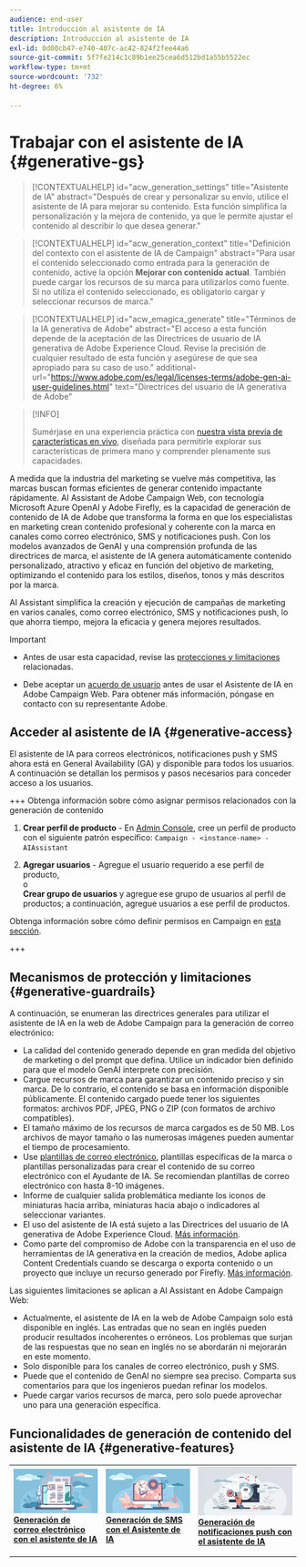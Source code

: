 ```yaml
---
audience: end-user
title: Introducción al asistente de IA
description: Introducción al asistente de IA
exl-id: 0d00cb47-e740-407c-ac42-824f2fee44a6
source-git-commit: 5f7fe214c1c89b1ee25cea6d512bd1a55b5522ec
workflow-type: tm+mt
source-wordcount: '732'
ht-degree: 6%

---
```


# Trabajar con el asistente de IA {#generative-gs}

>[!CONTEXTUALHELP]
>id="acw_generation_settings"
>title="Asistente de IA"
>abstract="Después de crear y personalizar su envío, utilice el asistente de IA para mejorar su contenido. Esta función simplifica la personalización y la mejora de contenido, ya que le permite ajustar el contenido al describir lo que desea generar."

>[!CONTEXTUALHELP]
>id="acw_generation_context"
>title="Definición del contexto con el asistente de IA de Campaign"
>abstract="Para usar el contenido seleccionado como entrada para la generación de contenido, active la opción **Mejorar con contenido actual**. También puede cargar los recursos de su marca para utilizarlos como fuente. Si no utiliza el contenido seleccionado, es obligatorio cargar y seleccionar recursos de marca."

>[!CONTEXTUALHELP]
>id="acw_emagica_generate"
>title="Términos de la IA generativa de Adobe"
>abstract="El acceso a esta función depende de la aceptación de las Directrices de usuario de IA generativa de Adobe Experience Cloud. Revise la precisión de cualquier resultado de esta función y asegúrese de que sea apropiado para su caso de uso."
>additional-url="https://www.adobe.com/es/legal/licenses-terms/adobe-gen-ai-user-guidelines.html" text="Directrices del usuario de IA generativa de Adobe"

>[!INFO]
>
>Sumérjase en una experiencia práctica con [nuestra vista previa de características en vivo](https://experienceleague.adobe.com/es/apps/journey-optimizer/ai-assistant-content-accelerator), diseñada para permitirle explorar sus características de primera mano y comprender plenamente sus capacidades.

A medida que la industria del marketing se vuelve más competitiva, las marcas buscan formas eficientes de generar contenido impactante rápidamente. AI Assistant de Adobe Campaign Web, con tecnología Microsoft Azure OpenAI y Adobe Firefly, es la capacidad de generación de contenido de IA de Adobe que transforma la forma en que los especialistas en marketing crean contenido profesional y coherente con la marca en canales como correo electrónico, SMS y notificaciones push. Con los modelos avanzados de GenAI y una comprensión profunda de las directrices de marca, el asistente de IA genera automáticamente contenido personalizado, atractivo y eficaz en función del objetivo de marketing, optimizando el contenido para los estilos, diseños, tonos y más descritos por la marca.

AI Assistant simplifica la creación y ejecución de campañas de marketing en varios canales, como correo electrónico, SMS y notificaciones push, lo que ahorra tiempo, mejora la eficacia y genera mejores resultados.

>[!IMPORTANT]
>
>* Antes de usar esta capacidad, revise las [protecciones y limitaciones](#generative-guardrails) relacionadas.
>
>* Debe aceptar un [acuerdo de usuario](https://www.adobe.com/legal/licenses-terms/adobe-dx-gen-ai-user-guidelines.html) antes de usar el Asistente de IA en Adobe Campaign Web. Para obtener más información, póngase en contacto con su representante Adobe.

## Acceder al asistente de IA {#generative-access}

El asistente de IA para correos electrónicos, notificaciones push y SMS ahora está en General Availability (GA) y disponible para todos los usuarios. A continuación se detallan los permisos y pasos necesarios para conceder acceso a los usuarios.

+++ Obtenga información sobre cómo asignar permisos relacionados con la generación de contenido

1. **Crear perfil de producto** - En [Admin Console](https://stage.adminconsole.adobe.com/), cree un perfil de producto con el siguiente patrón específico:
   `Campaign - <instance-name> - AIAssistant`

1. **Agregar usuarios** - Agregue el usuario requerido a ese perfil de producto,\
   o\
   **Crear grupo de usuarios** y agregue ese grupo de usuarios al perfil de productos; a continuación, agregue usuarios a ese perfil de productos.

Obtenga información sobre cómo definir permisos en Campaign en [esta sección](../get-started/permissions.md).

+++

## Mecanismos de protección y limitaciones {#generative-guardrails}

A continuación, se enumeran las directrices generales para utilizar el asistente de IA en la web de Adobe Campaign para la generación de correo electrónico:

* La calidad del contenido generado depende en gran medida del objetivo de marketing o del prompt que defina. Utilice un indicador bien definido para que el modelo GenAI interprete con precisión.
* Cargue recursos de marca para garantizar un contenido preciso y sin marca. De lo contrario, el contenido se basa en información disponible públicamente. El contenido cargado puede tener los siguientes formatos: archivos PDF, JPEG, PNG o ZIP (con formatos de archivo compatibles).
* El tamaño máximo de los recursos de marca cargados es de 50 MB. Los archivos de mayor tamaño o las numerosas imágenes pueden aumentar el tiempo de procesamiento.
* Use [plantillas de correo electrónico](../email/create-email-templates.md), plantillas específicas de la marca o plantillas personalizadas para crear el contenido de su correo electrónico con el Ayudante de IA. Se recomiendan plantillas de correo electrónico con hasta 8-10 imágenes.
* Informe de cualquier salida problemática mediante los iconos de miniaturas hacia arriba, miniaturas hacia abajo o indicadores al seleccionar variantes.
* El uso del asistente de IA está sujeto a las Directrices del usuario de IA generativa de Adobe Experience Cloud. [Más información](https://www.adobe.com/legal/licenses-terms/adobe-dx-gen-ai-user-guidelines.html).
* Como parte del compromiso de Adobe con la transparencia en el uso de herramientas de IA generativa en la creación de medios, Adobe aplica Content Credentials cuando se descarga o exporta contenido o un proyecto que incluye un recurso generado por Firefly. [Más información](https://helpx.adobe.com/firefly/using/content-credentials.html).

Las siguientes limitaciones se aplican a AI Assistant en Adobe Campaign Web:

* Actualmente, el asistente de IA en la web de Adobe Campaign solo está disponible en inglés. Las entradas que no sean en inglés pueden producir resultados incoherentes o erróneos. Los problemas que surjan de las respuestas que no sean en inglés no se abordarán ni mejorarán en este momento.
* Solo disponible para los canales de correo electrónico, push y SMS.
* Puede que el contenido de GenAI no siempre sea preciso. Comparta sus comentarios para que los ingenieros puedan refinar los modelos.
* Puede cargar varios recursos de marca, pero solo puede aprovechar uno para una generación específica.

## Funcionalidades de generación de contenido del asistente de IA {#generative-features}

<table style="table-layout:fixed"><tr style="border: 0;">
<td>
<a href="generative-content.md">
<img alt="[Generación de correo electrónico con el asistente de IA]" src="assets/do-not-localize/text-genai.jpeg">
</a>
<div>
<a href="generative-content.md"><strong>Generación de correo electrónico con el asistente de IA</strong></a>
</div>
<p>
</td>
<td>
<a href="generative-sms.md">
<img alt="[Generación de SMS con el asistente de IA]" src="assets/do-not-localize/image-genai.jpeg">
</a>
<div><a href="generative-sms.md"><strong>Generación de SMS con el Asistente de IA</strong>
</div>
<p>
</td>
<td>
<a href="generative-push.md">
<img alt="[Generación de notificaciones push con el asistente de IA]" src="assets/do-not-localize/email-genai.jpeg">
</a>
<div>
<a href="generative-push.md"><strong>Generación de notificaciones push con el asistente de IA</strong></a>
</div>
<p></td>
</tr></table>